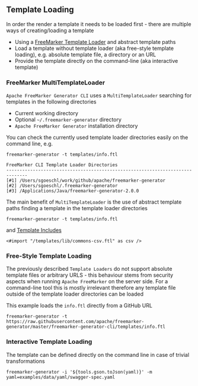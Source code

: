 ## Template Loading

In order the render a template it needs to be loaded first - there are multiple ways of creating/loading a template

* Using a [FreeMarker Template Loader](https://freemarker.apache.org/docs/pgui_config_templateloading.html) and abstract template paths 
* Load a template without template loader (aka free-style template loading), e.g. absolute template file, a directory or an URL
* Provide the template directly on the command-line (aka interactive template)

### FreeMarker MultiTemplateLoader

`Apache FreeMarker Generator CLI` uses a `MultiTemplateLoader` searching for templates in the following directories

* Current working directory
* Optional `~/.freemarker-generator` directory
* `Apache FreeMarker Generator` installation directory

You can check the currently used template loader directories easily on the command line, e.g.

```
freemarker-generator -t templates/info.ftl

FreeMarker CLI Template Loader Directories
------------------------------------------------------------------------------
[#1] /Users/sgoeschl/work/github/apache/freemarker-generator
[#2] /Users/sgoeschl/.freemarker-generator
[#3] /Applications/Java/freemarker-generator-2.0.0
```

The main benefit of `MultiTemplateLoader` is the use of abstract template paths finding a template in the template loader directories

```
freemarker-generator -t templates/info.ftl
``` 

and [Template Includes](https://freemarker.apache.org/docs/ref_directive_include.html)

```
<#import "/templates/lib/commons-csv.ftl" as csv />
```  

### Free-Style Template Loading

The previously described `Template Loaders` do not support absolute template files or arbitrary URLS - this behaviour 
stems from security aspects when running `Apache FreeMarker` on the server side. For a command-line tool this is mostly
irrelevant therefore any template file outside of the template loader directories can be loaded 

This example loads the `info.ftl` directly from a GitHub URL

```
freemarker-generator -t https://raw.githubusercontent.com/apache/freemarker-generator/master/freemarker-generator-cli/templates/info.ftl
```

### Interactive Template Loading

The template can be defined directly on the command line in case of trivial transformations

```
freemarker-generator -i '${tools.gson.toJson(yaml)}' -m yaml=examples/data/yaml/swagger-spec.yaml
```

